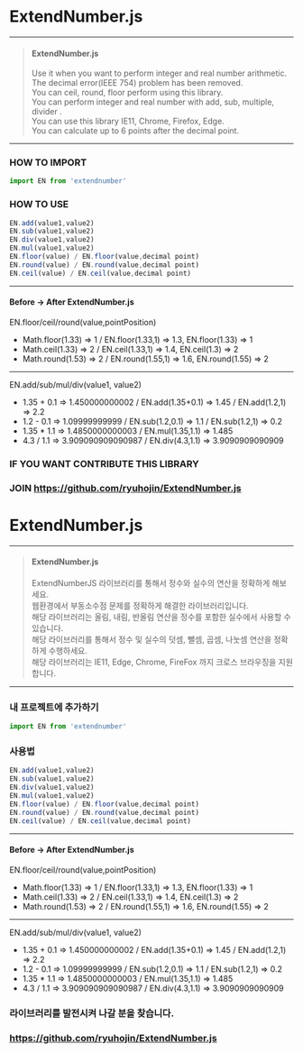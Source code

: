 # ExtendNumber.js
---
> #### ExtendNumber.js<br/>
> Use it when you want to perform integer and real number arithmetic.<br/>
> The decimal error(IEEE 754) problem has been removed.<br/>
> You can ceil, round, floor perform using this library.<br/>
> You can perform integer and real number with add, sub, multiple, divider .<br/>
> You can use this library IE11, Chrome, Firefox, Edge.<br/>
> You can calculate up to 6 points after the decimal point.<br/>
---
### HOW TO IMPORT
~~~javascript 
import EN from 'extendnumber'
~~~
### HOW TO USE
~~~javascript
EN.add(value1,value2)
EN.sub(value1,value2)
EN.div(value1,value2)
EN.mul(value1,value2)
EN.floor(value) / EN.floor(value,decimal point)
EN.round(value) / EN.round(value,decimal point)
EN.ceil(value) / EN.ceil(value,decimal point)
~~~
---
#### Before -> After ExtendNumber.js
EN.floor/ceil/round(value,pointPosition)
- Math.floor(1.33) => 1 / EN.floor(1.33,1) => 1.3, EN.floor(1.33) => 1
- Math.ceil(1.33) => 2 / EN.ceil(1.33,1) => 1.4, EN.ceil(1.3) => 2
- Math.round(1.53) => 2 / EN.round(1.55,1) => 1.6, EN.round(1.55) => 2
---
EN.add/sub/mul/div(value1, value2)
- 1.35 + 0.1 => 1.450000000002 / EN.add(1.35+0.1) => 1.45 / EN.add(1.2,1) => 2.2
- 1.2 - 0.1 => 1.09999999999 / EN.sub(1.2,0.1) => 1.1 / EN.sub(1.2,1) => 0.2
- 1.35 * 1.1 => 1.4850000000003 / EN.mul(1.35,1.1) => 1.485
- 4.3 / 1.1 => 3.909090909090987 / EN.div(4.3,1.1) => 3.9090909090909

### IF YOU WANT CONTRIBUTE THIS LIBRARY<br/>
### JOIN https://github.com/ryuhojin/ExtendNumber.js<br/>

# ExtendNumber.js
---
> #### ExtendNumber.js<br/>
> ExtendNumberJS 라이브러리를 통해서 정수와 실수의 연산을 정확하게 해보세요.<br/>
> 웹환경에서 부동소수점 문제를 정확하게 해결한 라이브러리입니다.<br/>
> 해당 라이브러리는 올림, 내림, 반올림 연산을 정수를 포함한 실수에서 사용할 수 있습니다.<br/>
> 해당 라이브러리를 통해서 정수 및 실수의 덧셈, 뺄셈, 곱셈, 나눗셈 연산을 정확하게 수행하세요.<br/>
> 해당 라이브러리는 IE11, Edge, Chrome, FireFox 까지 크로스 브라우징을 지원합니다.<br/>
---
### 내 프로젝트에 추가하기
~~~javascript 
import EN from 'extendnumber'
~~~
### 사용법
~~~javascript
EN.add(value1,value2)
EN.sub(value1,value2)
EN.div(value1,value2)
EN.mul(value1,value2)
EN.floor(value) / EN.floor(value,decimal point)
EN.round(value) / EN.round(value,decimal point)
EN.ceil(value) / EN.ceil(value,decimal point)
~~~
---
#### Before -> After ExtendNumber.js
EN.floor/ceil/round(value,pointPosition)
- Math.floor(1.33) => 1 / EN.floor(1.33,1) => 1.3, EN.floor(1.33) => 1
- Math.ceil(1.33) => 2 / EN.ceil(1.33,1) => 1.4, EN.ceil(1.3) => 2
- Math.round(1.53) => 2 / EN.round(1.55,1) => 1.6, EN.round(1.55) => 2
---
EN.add/sub/mul/div(value1, value2)
- 1.35 + 0.1 => 1.450000000002 / EN.add(1.35+0.1) => 1.45 / EN.add(1.2,1) => 2.2
- 1.2 - 0.1 => 1.09999999999 / EN.sub(1.2,0.1) => 1.1 / EN.sub(1.2,1) => 0.2
- 1.35 * 1.1 => 1.4850000000003 / EN.mul(1.35,1.1) => 1.485
- 4.3 / 1.1 => 3.909090909090987 / EN.div(4.3,1.1) => 3.9090909090909

### 라이브러리를 발전시켜 나갈 분을 찾습니다.<br/>
### https://github.com/ryuhojin/ExtendNumber.js<br/>
